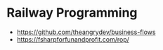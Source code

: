 # Railway Programming

- https://github.com/theangrydev/business-flows
- https://fsharpforfunandprofit.com/rop/
